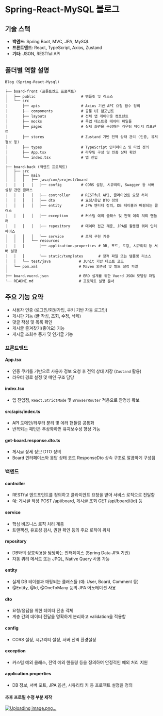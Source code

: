 # Spring-React-MySQL 블로그 

## 기술 스택
- **백엔드**: Spring Boot, MVC, JPA, MySQL
- **프론트엔드**: React, TypeScript, Axios, Zustand 
- **기타**: JSON, RESTful API

## 폴더별 역할 설명
```
Blog (Spring-React-Mysql)

├── board-front (프론트엔드 프로젝트)
│   ├── public                     # 템플릿 및 리소스
│   └── src
│       ├── apis                   # Axios 기반 API 요청 함수 정의
│       ├── components             # 공통 UI 컴포넌트 
│       ├── layouts                # 전체 앱 레이아웃 컴포넌트 
│       ├── mocks                  # 목업 테스트용 데이터 파일들
│       ├── pages                  # 실제 화면을 구성하는 라우팅 페이지 컴포넌트
│       ├── stores                 # Zustand 기반 전역 상태 관리 (인증, 유저 정보 등)
│       ├── types                  # TypeScript 인터페이스 및 타입 정의
│       ├── App.tsx                # 라우팅 구성 및 인증 상태 확인
│       └── index.tsx              # 앱 진입
│
├── board-back (백엔드 프로젝트)
│   ├── src
│   │   ├── main
│   │   │   ├── java/com/project/board
│   │   │   │   ├── config         # CORS 설정, 시큐리티, Swagger 등 서버 설정 관련 클래스
│   │   │   │   ├── controller     # RESTful API, 클라이언트 요청 처리
│   │   │   │   ├── dto            # 요청/응답 DTO 정의 
│   │   │   │   ├── entity         # JPA 엔티티 정의, DB 테이블과 매핑되는 클래스
│   │   │   │   ├── exception      # 커스텀 예외 클래스 및 전역 예외 처리 핸들러
│   │   │   │   ├── repository     # 데이터 접근 계층, JPA를 활용한 쿼리 인터페이스
│   │   │   │   └── service        # 로직 구현 계층 
│   │   │   └── resources
│   │   │       ├── application.properties # DB, 포트, 로깅, 시큐리티 등 서버 설정
│   │   │       └── static/templates       # 정적 파일 또는 템플릿 리소스 
│   │   └── test/java             # JUnit 기반 테스트 코드
│   └── pom.xml                   # Maven 의존성 및 빌드 설정 파일
│
├── board.vuerd.json              # ERD 설계를 위한 Vuerd JSON 모델링 파일
└── README.md                     # 프로젝트 설명 문서
```

## 주요 기능 요약
- 사용자 인증 (로그인/회원가입, 쿠키 기반 자동 로그인)
- 게시판 기능 (글 작성, 조회, 수정, 삭제)
- 댓글 작성 및 목록 확인
- 게시글 즐겨찾기(좋아요) 기능
- 게시글 조회수 증가 및 인기글 기능

### 프론트엔드

#### App.tsx
- 인증 쿠키를 기반으로 사용자 정보 요청 후 전역 상태 저장 (`Zustand` 활용)
- 라우터 경로 설정 및 메인 구조 담당

#### index.tsx
- 앱 진입점, `React.StrictMode` 및 `BrowserRouter` 적용으로 안정성 확보

#### src/apis/index.ts
- API 도메인/라우터 분리 및 에러 핸들링 공통화
- 반복되는 패턴은 추상화하면 유지보수성 향상 가능

#### get-board.response.dto.ts
- 게시글 상세 정보 DTO 정의
- Board 인터페이스와 응답 상태 코드 ResponseDto 상속 구조로 깔끔하게 구성됨

### 백엔드

#### controller
- RESTful 엔드포인트를 정의하고 클라이언트 요청을 받아 서비스 로직으로 전달함
- 예: 게시글 작성 POST /api/board, 게시글 조회 GET /api/board/{id} 등

#### service
- 핵심 비즈니스 로직 처리 계층 
- 트랜잭션, 유효성 검사, 권한 확인 등의 주요 로직이 위치

#### repository
- DB와의 상호작용을 담당하는 인터페이스 (Spring Data JPA 기반)
- 자동 쿼리 메서드 또는 JPQL, Native Query 사용 가능

#### entity
- 실제 DB 테이블과 매핑되는 클래스들 (예: User, Board, Comment 등)
- @Entity, @Id, @OneToMany 등의 JPA 어노테이션 사용

#### dto
- 요청/응답을 위한 데이터 전송 객체
- 계층 간의 데이터 전달을 명확하게 분리하고 validation을 적용함

#### config
- CORS 설정, 시큐리티 설정, 서버 전역 환경설정

#### exception
- 커스텀 예외 클래스, 전역 예외 핸들링 등을 정의하여 안정적인 예외 처리 지원

#### application.properties
- DB 정보, 서버 포트, JPA 옵션, 시큐리티 키 등 프로젝트 설정을 정의

#### 추후 프로필 수정 부분 제작

[![Uploading image.png…]()](https://github.com/ldm2001/Blog/blob/master/Blog%20Image/Main%20Page.jpeg?raw=true)


